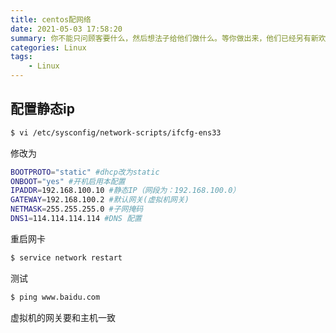 ```yaml
---
title: centos配网络
date: 2021-05-03 17:58:20
summary: 你不能只问顾客要什么，然后想法子给他们做什么。等你做出来，他们已经另有新欢了。
categories: Linux
tags:
	- Linux
---
```


## 配置静态ip

```bash
$ vi /etc/sysconfig/network-scripts/ifcfg-ens33
```

修改为


```bash
BOOTPROTO="static" #dhcp改为static 
ONBOOT="yes" #开机启用本配置 
IPADDR=192.168.100.10 #静态IP（网段为：192.168.100.0） 
GATEWAY=192.168.100.2 #默认网关(虚拟机网关) 
NETMASK=255.255.255.0 #子网掩码 
DNS1=114.114.114.114 #DNS 配置
```

重启网卡

```bash
$ service network restart
```

测试

```bash
$ ping www.baidu.com
```

虚拟机的网关要和主机一致